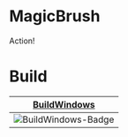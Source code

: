 # MagicBrush

Action!

# Build

| [BuildWindows][BuildWindows-Link] |
| --------------------------------- |
| ![BuildWindows-Badge]             |

[BuildWindows-Link]: https://github.com/luckspace/MagicBrush/actions/workflows/BuildWindows.yml
[BuildWindows-Badge]: https://github.com/luckspace/MagicBrush/workflows/BuildWindows/badge.svg
